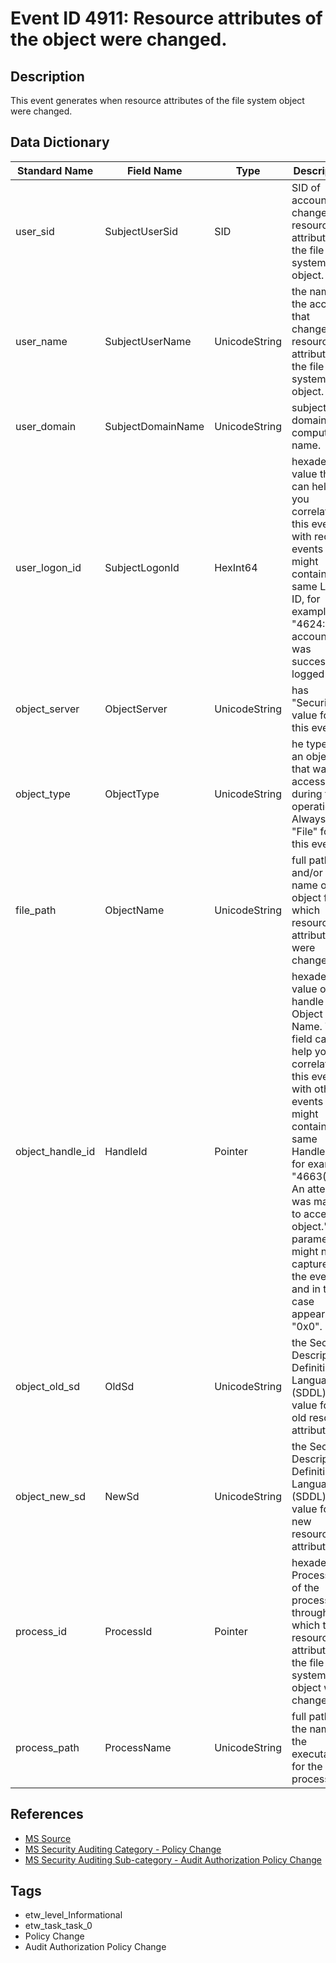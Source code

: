 # Event ID 4911: Resource attributes of the object were changed.

## Description
This event generates when resource attributes of the file system object were changed.

## Data Dictionary
|Standard Name|Field Name|Type|Description|Sample Value|
|---|---|---|---|---|
|user_sid|SubjectUserSid|SID|SID of account that changed the resource attributes of the file system object.|`S-1-5-21-3457937927-2839227994-823803824-1104`|
|user_name|SubjectUserName|UnicodeString|the name of the account that changed the resource attributes of the file system object.|`dadmin`|
|user_domain|SubjectDomainName|UnicodeString|subject's domain or computer name.|`CONTOSO`|
|user_logon_id|SubjectLogonId|HexInt64|hexadecimal value that can help you correlate this event with recent events that might contain the same Logon ID, for example, "4624: An account was successfully logged on."|`0x37925`|
|object_server|ObjectServer|UnicodeString|has "Security" value for this event.|`Security`|
|object_type|ObjectType|UnicodeString|he type of an object that was accessed during the operation. Always "File" for this event.|`File`|
|file_path|ObjectName|UnicodeString|full path and/or name of the object for which resource attributes were changed.|`C:\Audit Files\HBI Data.txt`|
|object_handle_id|HandleId|Pointer|hexadecimal value of a handle to Object Name. This field can help you correlate this event with other events that might contain the same Handle ID, for example, "4663(S): An attempt was made to access an object." This parameter might not be captured in the event, and in that case appears as "0x0".|`0x49c`|
|object_old_sd|OldSd|UnicodeString|the Security Descriptor Definition Language (SDDL) value for the old resource attributes.|`S:AI`|
|object_new_sd|NewSd|UnicodeString|the Security Descriptor Definition Language (SDDL) value for the new resource attributes.|`S:ARAI(RA;ID;;;;WD;("Impact_MS",TI,0x10020,3000))`|
|process_id|ProcessId|Pointer|hexadecimal Process ID of the process through which the resource attributes of the file system object were changed.|`0x67c`|
|process_path|ProcessName|UnicodeString|full path and the name of the executable for the process.|`C:\Windows\System32\svchost.exe`|

## References
* [MS Source](https://github.com/MicrosoftDocs/windows-itpro-docs/blob/public/windows/security/threat-protection/auditing/event-4911.md)
* [MS Security Auditing Category - Policy Change](https://docs.microsoft.com/en-us/windows/security/threat-protection/auditing/advanced-security-audit-policy-settings#policy-change)
* [MS Security Auditing Sub-category - Audit Authorization Policy Change](https://github.com/MicrosoftDocs/windows-itpro-docs/tree/master/windows/security/threat-protection/auditing/audit-authorization-policy-change.md)

## Tags
* etw_level_Informational
* etw_task_task_0
* Policy Change
* Audit Authorization Policy Change